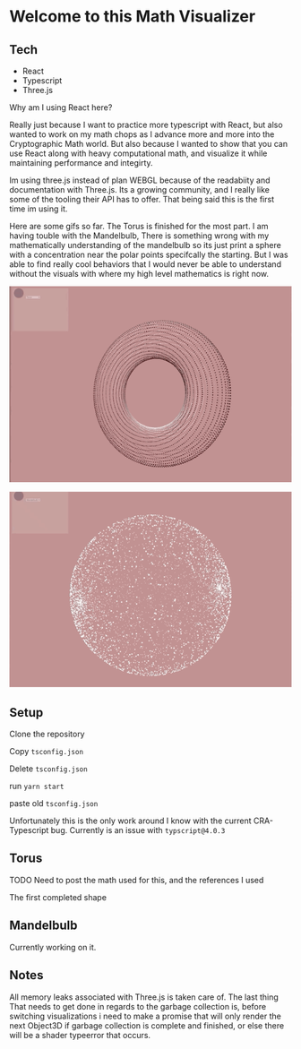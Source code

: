 # Welcome to this Math Visualizer

## Tech

- React
- Typescript
- Three.js

Why am I using React here? 

Really just because I want to practice more typescript with React, but also wanted to work on my math chops as I advance more and more into the Cryptographic Math world. But also because I wanted to show that you can use React along with heavy computational math, and visualize it while maintaining performance and integirty.

Im using three.js instead of plan WEBGL because of the readabiity and documentation with Three.js. Its a growing community, and I really like some of the tooling their API has to offer. That being said this is the first time im using it. 

Here are some gifs so far. The Torus is finished for the most part. I am having touble with the Mandelbulb, There is something wrong with my mathematically understanding of the mandelbulb so its just print a sphere with a concentration near the polar points specifcally the starting. But I was able to find really cool behaviors that I would never be able to understand without the visuals with where my high level mathematics is right now. 

![Torus](./public/Torus.gif)

![MandelBulb](./public/MandelBulb.gif)

## Setup

Clone the repository

Copy `tsconfig.json`

Delete `tsconfig.json`

run `yarn start`

paste old `tsconfig.json`

Unfortunately this is the only work around I know with the current CRA- Typescript bug. Currently is an issue with `typscript@4.0.3`

## Torus

TODO Need to post the math used for this, and the references I used

The first completed shape 

## Mandelbulb

Currently working on it. 

## Notes

All memory leaks associated with Three.js is taken care of. The last thing
That needs to get done in regards to the garbage collection is, before switching
visualizations i need to make a promise that will only render the next Object3D if
garbage collection is complete and finished, or else there will be a shader typeerror
that occurs. 
